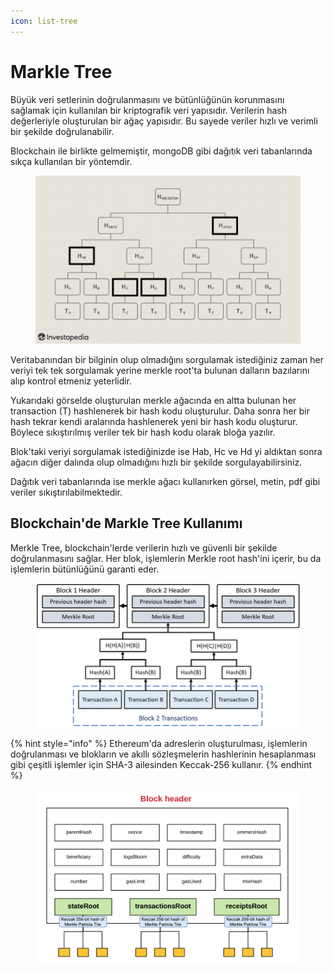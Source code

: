 ```yaml
---
icon: list-tree
---
```


# Markle Tree

Büyük veri setlerinin doğrulanmasını ve bütünlüğünün korunmasını sağlamak için kullanılan bir kriptografik veri yapısıdır. Verilerin hash değerleriyle oluşturulan bir ağaç yapısıdır. Bu sayede veriler hızlı ve verimli bir şekilde doğrulanabilir.&#x20;

Blockchain ile birlikte gelmemiştir, mongoDB gibi dağıtık veri tabanlarında sıkça kullanılan bir yöntemdir.

<figure><img src="../.gitbook/assets/markleTreeYapısı.png" alt=""><figcaption></figcaption></figure>

Veritabanından bir bilginin olup olmadığını sorgulamak istediğiniz zaman her veriyi tek tek sorgulamak yerine merkle root'ta bulunan dalların bazılarını alıp kontrol etmeniz yeterlidir.

Yukarıdaki görselde oluşturulan merkle ağacında en altta bulunan her transaction (T) hashlenerek bir hash kodu oluşturulur. Daha sonra her bir hash tekrar kendi aralarında hashlenerek yeni bir hash kodu oluşturur. Böylece sıkıştırılmış veriler tek bir hash kodu olarak bloğa yazılır.

Blok'taki veriyi sorgulamak istediğinizde ise Hab, Hc ve Hd yi aldıktan sonra ağacın diğer dalında olup olmadığını hızlı bir şekilde sorgulayabilirsiniz.

Dağıtık veri tabanlarında ise merkle ağacı kullanırken görsel, metin, pdf gibi veriler sıkıştırılabilmektedir.

## Blockchain'de Markle Tree Kullanımı

Merkle Tree, blockchain'lerde verilerin hızlı ve güvenli bir şekilde doğrulanmasını sağlar. Her blok, işlemlerin Merkle root hash'ini içerir, bu da işlemlerin bütünlüğünü garanti eder.



<figure><img src="../.gitbook/assets/blockchaindeMarkleTreeKullanımı.png" alt=""><figcaption></figcaption></figure>

{% hint style="info" %}
Ethereum'da adreslerin oluşturulması, işlemlerin doğrulanması ve blokların ve akıllı sözleşmelerin hashlerinin hesaplanması gibi çeşitli işlemler için SHA-3 ailesinden Keccak-256 kullanır.
{% endhint %}

<figure><img src="../.gitbook/assets/ethereumHashFonk.png" alt=""><figcaption></figcaption></figure>
